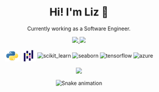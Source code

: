 <div>
  
  <h1 align="center">
    Hi! I'm Liz 👋
  </h1>
  
  <p align="center">
    Currently working as a Software Engineer.
  </p>

<div align="center">
  <a href="https://github.com/lizmarques">
    <img height="150em" src="https://github-readme-stats.vercel.app/api?username=lizmarques&count_private=true&include_all_commits=true&show_icons=true&title_color=d198e5&theme=dracula&hide_border=false&show_owner=true"/>
    <img height="150em" src="https://github-readme-stats.vercel.app/api/top-langs/?username=lizmarques&title_color=d198e5&theme=dracula&hide_border=false&&layout=compact"/>
  </a>
</div>

<div align="center" valign="top"><br>
  <img align="center" alt="python" height="30" width="40" src="https://raw.githubusercontent.com/devicons/devicon/master/icons/python/python-original.svg">
  <img align="center" alt="pandas" height="30" width="40" src="https://raw.githubusercontent.com/devicons/devicon/2ae2a900d2f041da66e950e4d48052658d850630/icons/pandas/pandas-original.svg">
  <img align="center" alt="scikit_learn" height="30" width="40" src="https://upload.wikimedia.org/wikipedia/commons/0/05/Scikit_learn_logo_small.svg">
  <img align="center" alt="seaborn" height="30" width="40" src="https://seaborn.pydata.org/_images/logo-mark-lightbg.svg">
  <img align="center" alt="tensorflow" height="30" width="40" src="https://www.vectorlogo.zone/logos/tensorflow/tensorflow-icon.svg">
  <img align="center" alt="azure" height="30" width="40" src="https://www.vectorlogo.zone/logos/microsoft_azure/microsoft_azure-icon.svg">
</div><br>

<div align="center">
  <a href="https://linkedin.com/in/lizmarques" target="_blank"><img src="https://img.shields.io/badge/-LinkedIn-%230077B5?style=for-the-badge&logo=linkedin&logoColor=white" target="_blank"></a> 
</div>

<div align="center">

  ![Snake animation](https://github.com/danielbped/danielbped/blob/output/github-contribution-grid-snake.svg)
